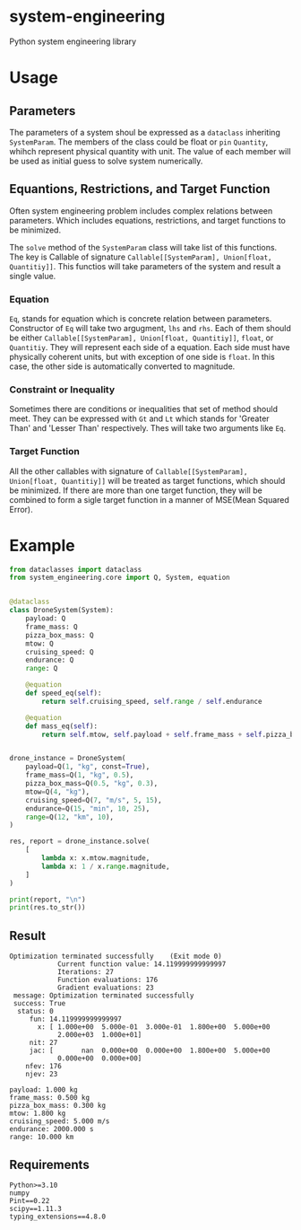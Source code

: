 # system-engineering
Python system engineering library

# Usage
## Parameters
The parameters of a system shoul be expressed as a `dataclass` inheriting `SystemParam`. The members of the class could be float or `pin` `Quantity`, whihch represent physical quantity with unit. The value of each member will be used as initial guess to solve system numerically.

## Equantions, Restrictions, and Target Function
Often system engineering problem includes complex relations between parameters. Which includes equations, restrictions, and target functions to be minimized.

The `solve` method of the `SystemParam` class will take list of this functions. The key is Callable of signature `Callable[[SystemParam], Union[float, Quantitiy]]`. This functios will take parameters of the system and result a single value. 

### Equation
`Eq`, stands for equation which is concrete relation between parameters. Constructor of `Eq` will take two argugment, `lhs` and `rhs`. Each of them should be either `Callable[[SystemParam], Union[float, Quantitiy]]`, `float`, or `Quantitiy`. They will represent each side of a equation. Each side must have physically coherent units, but with exception of one side is `float`. In this case, the other side is automatically converted to magnitude.

### Constraint or Inequality
Sometimes there are conditions or inequalities that set of method should meet. They can be expressed with `Gt` and `Lt` which stands for 'Greater Than' and 'Lesser Than' respectively. Thes will take two arguments like `Eq`.

### Target Function
All the other callables with signature of `Callable[[SystemParam], Union[float, Quantitiy]]` will be treated as target functions, which should be minimized. If there are more than one target function, they will be combined to form a sigle target function in a manner of MSE(Mean Squared Error).

# Example

```python
from dataclasses import dataclass
from system_engineering.core import Q, System, equation


@dataclass
class DroneSystem(System):
    payload: Q
    frame_mass: Q
    pizza_box_mass: Q
    mtow: Q
    cruising_speed: Q
    endurance: Q
    range: Q

    @equation
    def speed_eq(self):
        return self.cruising_speed, self.range / self.endurance

    @equation
    def mass_eq(self):
        return self.mtow, self.payload + self.frame_mass + self.pizza_box_mass


drone_instance = DroneSystem(
    payload=Q(1, "kg", const=True),
    frame_mass=Q(1, "kg", 0.5),
    pizza_box_mass=Q(0.5, "kg", 0.3),
    mtow=Q(4, "kg"),
    cruising_speed=Q(7, "m/s", 5, 15),
    endurance=Q(15, "min", 10, 25),
    range=Q(12, "km", 10),
)

res, report = drone_instance.solve(
    [
        lambda x: x.mtow.magnitude,
        lambda x: 1 / x.range.magnitude,
    ]
)

print(report, "\n")
print(res.to_str())


```
## Result

```
Optimization terminated successfully    (Exit mode 0)
            Current function value: 14.119999999999997
            Iterations: 27
            Function evaluations: 176
            Gradient evaluations: 23
 message: Optimization terminated successfully
 success: True
  status: 0
     fun: 14.119999999999997
       x: [ 1.000e+00  5.000e-01  3.000e-01  1.800e+00  5.000e+00
            2.000e+03  1.000e+01]
     nit: 27
     jac: [       nan  0.000e+00  0.000e+00  1.800e+00  5.000e+00
            0.000e+00  0.000e+00]
    nfev: 176
    njev: 23 

payload: 1.000 kg
frame_mass: 0.500 kg
pizza_box_mass: 0.300 kg
mtow: 1.800 kg
cruising_speed: 5.000 m/s
endurance: 2000.000 s
range: 10.000 km
```

## Requirements
```
Python>=3.10
numpy
Pint==0.22
scipy==1.11.3
typing_extensions==4.8.0
```
